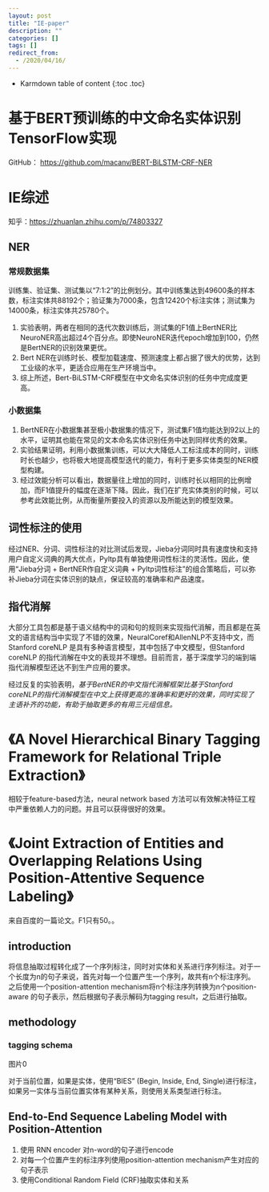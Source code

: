 ```yaml
---
layout: post
title: "IE-paper"
description: ""
categories: []
tags: []
redirect_from:
  - /2020/04/16/
---
```


* Karmdown table of content
{:toc .toc}


# 基于BERT预训练的中文命名实体识别TensorFlow实现

GitHub： https://github.com/macanv/BERT-BiLSTM-CRF-NER

# IE综述

知乎：https://zhuanlan.zhihu.com/p/74803327

## NER

### 常规数据集

训练集、验证集、测试集以“7:1:2”的比例划分。其中训练集达到49600条的样本数，标注实体共88192个；验证集为7000条，包含12420个标注实体；测试集为14000条，标注实体共25780个。

1. 实验表明，两者在相同的迭代次数训练后，测试集的F1值上BertNER比NeuroNER高出超过4个百分点。即使NeuroNER迭代epoch增加到100，仍然是BertNER的识别效果更优。
2. Bert NER在训练时长、模型加载速度、预测速度上都占据了很大的优势，达到工业级的水平，更适合应用在生产环境当中。
3. 综上所述，Bert-BiLSTM-CRF模型在中文命名实体识别的任务中完成度更高。

### 小数据集

1. BertNER在小数据集甚至极小数据集的情况下，测试集F1值均能达到92以上的水平，证明其也能在常见的文本命名实体识别任务中达到同样优秀的效果。
2. 实验结果证明，利用小数据集训练，可以大大降低人工标注成本的同时，训练时长也越少，也将极大地提高模型迭代的能力，有利于更多实体类型的NER模型构建。
3. 经过效能分析可以看出，数据量往上增加的同时，训练时长以相同的比例增加，而F1值提升的幅度在逐渐下降。因此，我们在扩充实体类别的时候，可以参考此效能比例，从而衡量所要投入的资源以及所能达到的模型效果。

## 词性标注的使用

经过NER、分词、词性标注的对比测试后发现，Jieba分词同时具有速度快和支持用户自定义词典的两大优点，Pyltp具有单独使用词性标注的灵活性。因此，使用“Jieba分词 + BertNER作自定义词典 + Pyltp词性标注”的组合策略后，可以弥补Jieba分词在实体识别的缺点，保证较高的准确率和产品速度。

## 指代消解

大部分工具包都是基于语义结构中的词和句的规则来实现指代消解，而且都是在英文的语言结构当中实现了不错的效果，NeuralCoref和AllenNLP不支持中文，而Stanford coreNLP 是具有多种语言模型，其中包括了中文模型，但Stanford coreNLP 的指代消解在中文的表现并不理想。目前而言，基于深度学习的端到端指代消解模型还达不到生产应用的要求。

经过反复的实验表明，*基于BertNER的中文指代消解框架比基于Stanford coreNLP的指代消解模型在中文上获得更高的准确率和更好的效果，同时实现了主语补齐的功能，有助于抽取更多的有用三元组信息。*

# 《A Novel Hierarchical Binary Tagging Framework for Relational Triple Extraction》

相较于feature-based方法，neural network based 方法可以有效解决特征工程中严重依赖人力的问题。并且可以获得很好的效果。

# 《Joint Extraction of Entities and Overlapping Relations Using Position-Attentive Sequence Labeling》

来自百度的一篇论文。F1只有50。。

## introduction

将信息抽取过程转化成了一个序列标注，同时对实体和关系进行序列标注。对于一个长度为n的句子来说，首先对每一个位置产生一个序列，故共有n个标注序列。之后使用一个position-attention mechanism将n个标注序列转换为n个position-aware 的句子表示，然后根据句子表示解码为tagging result，之后进行抽取。

## methodology

### tagging schema

图片0

对于当前位置，如果是实体，使用“BIES” (Begin, Inside, End, Single)进行标注，如果另一实体与当前位置实体有某种关系，则使用关系类型进行标注。

## End-to-End Sequence Labeling Model with Position-Attention

1. 使用 RNN encoder 对n-word的句子进行encode
2. 对每一个位置产生的标注序列使用position-attention mechanism产生对应的句子表示
3. 使用Conditional Random Field (CRF)抽取实体和关系
















